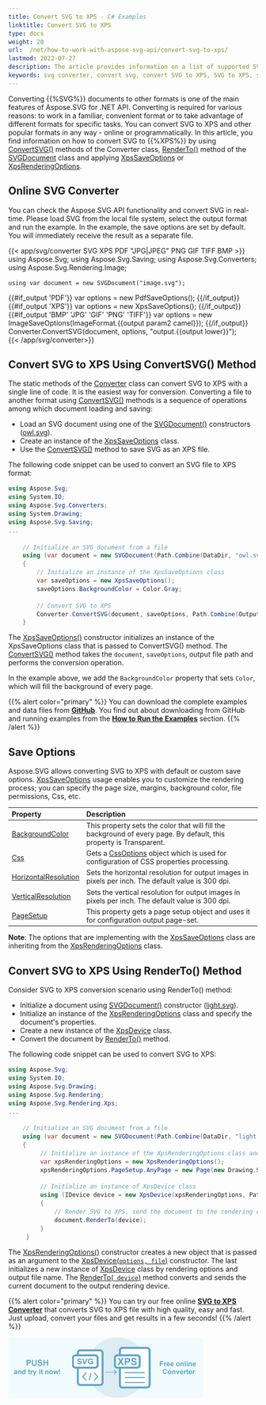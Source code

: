 ```yaml
---
title: Convert SVG to XPS - C# Examples
linktitle: Convert SVG to XPS
type: docs
weight: 20
url:  /net/how-to-work-with-aspose-svg-api/convert-svg-to-xps/   
lastmod: 2022-07-27
description: The article provides information on a list of supported SVG to XPS conversion scenarios and how to execute them using the API. You will learn how to convert SVG to XPS and find C# examples of SVG conversions.
keywords: svg converter, convert svg, convert SVG to XPS, SVG to XPS, save options, c# code
---
```

<link href="./../../style.css" rel="stylesheet" type="text/css" />

Converting  {{%SVG%}} documents to other formats is one of the main features of Aspose.SVG for .NET API. Converting is required for various reasons: to work in a familiar, convenient format or to take advantage of different formats for specific tasks. You can convert SVG to XPS and other popular formats in any way - online or programmatically.  In this article, you find information on how to convert SVG to {{%XPS%}} by using [ConvertSVG()](https://reference.aspose.com/svg/net/aspose.svg.converters/converter/methods/index) methods of the Converter class, [RenderTo()](https://reference.aspose.com/svg/net/aspose.svg/svgdocument/methods/renderto) method  of the [SVGDocument](https://reference.aspose.com/svg/net/aspose.svg/svgdocument) class and applying [XpsSaveOptions](https://reference.aspose.com/net/html/aspose.html.saving/xpssaveoptions) or [XpsRenderingOptions](https://reference.aspose.com/svg/net/aspose.svg.rendering.xps/xpsrenderingoptions).

## **Online SVG Converter**

You can check the Aspose.SVG API functionality and convert SVG in real-time.  Please load SVG from the local file system, select the output format and run the example.  In the example, the save options are set by default. You will immediately receive the result as a separate  file.

{{< app/svg/converter SVG  XPS  PDF  "JPG|JPEG" PNG GIF TIFF BMP >}}
using Aspose.Svg;
using Aspose.Svg.Saving;
using Aspose.Svg.Converters;
using Aspose.Svg.Rendering.Image;

    using var document = new SVGDocument("image.svg");

{{#if_output 'PDF'}}
    var options = new PdfSaveOptions();
{{/if_output}}
{{#if_output 'XPS'}}
    var options = new XpsSaveOptions();
{{/if_output}}
{{#if_output 'BMP' 'JPG' 'GIF' 'PNG' 'TIFF'}}
    var options = new ImageSaveOptions(ImageFormat.{{output param2 camel}});
{{/if_output}}
    Converter.ConvertSVG(document, options, "output.{{output lower}}");   
{{< /app/svg/converter>}} 

## **Convert SVG to XPS Using ConvertSVG() Method**

The static methods of the [Converter](https://reference.aspose.com/svg/net/aspose.svg.converters/converter) class can convert SVG to XPS  with a single line of code. It is the easiest way for conversion. Converting a file to another format using [ConvertSVG()](https://reference.aspose.com/svg/net/aspose.svg.converters/converter/methods/index) methods is a sequence of operations among which document loading and saving: 

 - Load an SVG document using one of the [SVGDocument()](https://reference.aspose.com/svg/net/aspose.svg/svgdocument/constructors/10) constructors ([owl.svg](http://docs.aspose.com/svg/net/drawing-basics/svg-path-data/owl.svg)).
 - Create an instance of the [XpsSaveOptions](https://reference.aspose.com/svg/net/aspose.svg.saving/xpssaveoptions) class.
 - Use the [ConvertSVG()](https://reference.aspose.com/svg/net/aspose.svg.converters.converter/convertsvg/methods/5) method to save SVG as an XPS file. 

 The following code snippet can be used to convert an SVG file to XPS format:

```c#
using Aspose.Svg;
using System.IO;
using Aspose.Svg.Converters;
using System.Drawing;
using Aspose.Svg.Saving;
...

    // Initialize an SVG document from a file
    using (var document = new SVGDocument(Path.Combine(DataDir, "owl.svg")))
    {
        // Initialize an instance of the XpsSaveOptions class
        var saveOptions = new XpsSaveOptions();
        saveOptions.BackgroundColor = Color.Gray;
    
        // Convert SVG to XPS
        Converter.ConvertSVG(document, saveOptions, Path.Combine(OutputDir, "owl_out.xps"));
    }
```

The [XpsSaveOptions()](https://reference.aspose.com/svg/net/aspose.svg.saving/xpssaveoptions/constructors/main) constructor initializes an instance of the XpsSaveOptions class that is passed to ConvertSVG() method. The [ConvertSVG()](https://reference.aspose.com/svg/net/aspose.svg.converters.converter/convertsvg/methods/5) method  takes the  `document`, `saveOptions`, output file path and performs the conversion operation. 

In the example above, we add the `BackgroundColor` property that sets `Color`, which will fill the background of every page. 

{{% alert color="primary" %}} 
You can download the complete examples and data files from [**GitHub**](https://github.com/aspose-svg/Aspose.SVG-Documentation). You find out about downloading from GitHub and running examples from the [**How to Run the Examples**](http://docs.aspose.com/svg/net/how-to-run-the-tests) section.
{{% /alert %}} 

## **Save Options**

Aspose.SVG allows converting SVG to XPS with default or custom save options. [XpsSaveOptions](https://reference.aspose.com/svg/net/aspose.svg.saving/xpssaveoptions) usage enables you to customize the rendering process; you can specify the page size, margins, background color, file permissions, Css, etc. 

| Property                                                     | Description                                                  |
| :----------------------------------------------------------- | :----------------------------------------------------------- |
| [BackgroundColor](https://reference.aspose.com/svg/net/aspose.svg.rendering/renderingoptions/properties/backgroundcolor) | This property sets the color that will fill the background of every page. By default, this property is Transparent. |
| [Css](https://reference.aspose.com/svg/net/aspose.svg.rendering/renderingoptions/properties/css) | Gets a [CssOptions](https://reference.aspose.com/svg/net/aspose.svg.rendering/cssoptions) object which is used for configuration of CSS properties processing. |
| [HorizontalResolution](https://reference.aspose.com/svg/net/aspose.svg.rendering/renderingoptions/properties/horizontalresolution) | Sets the horizontal resolution for output images in pixels per inch. The default value is 300 dpi. |
| [VerticalResolution](https://reference.aspose.com/svg/net/aspose.svg.rendering/renderingoptions/properties/verticalresolution) | Sets the vertical resolution for output images in pixels per inch. The default value is 300 dpi. |
| [PageSetup](https://reference.aspose.com/svg/net/aspose.svg.rendering/renderingoptions/properties/pagesetup) | This property gets a page setup object and uses it for configuration output page-set. |

**Note**: The options that are implementing with the [XpsSaveOptions](https://reference.aspose.com/svg/net/aspose.svg.saving/xpssaveoptions) class are inheriting from the [XpsRenderingOptions](https://reference.aspose.com/svg/net/aspose.svg.rendering.xps/xpsrenderingoptions) class.

## **Convert SVG to XPS Using RenderTo() Method**

Consider SVG to XPS conversion scenario using RenderTo() method:

 - Initialize a document using  [SVGDocument()](https://reference.aspose.com/svg/net/aspose.svg/svgdocument/constructors/10) constructor ([light.svg](http://docs.aspose.com/svg/net/how-to-work-with-aspose-svg-api/converting/light.svg)).
 - Initialize an instance of the [XpsRenderingOptions](https://reference.aspose.com/svg/net/aspose.svg.rendering.xps/xpsrenderingoptions) class and specify the document's properties.
 - Create a new instance of the [XpsDevice](https://reference.aspose.com/svg/net/aspose.svg.rendering.xps/xpsdevice) class.
 - Convert the document by [RenderTo()](https://reference.aspose.com/svg/net/aspose.svg/svgdocument/methods/renderto) method. 

The following code snippet can be used to convert SVG to XPS:

```c#
using Aspose.Svg;
using System.IO;
using Aspose.Svg.Drawing;
using Aspose.Svg.Rendering;
using Aspose.Svg.Rendering.Xps;
...
	
	// Initialize an SVG document from a file
	using (var document = new SVGDocument(Path.Combine(DataDir, "light.svg")))
	{
	     // Initialize an instance of the XpsRenderingOptions class and set a custom PageSetup properties
		 var xpsRenderingOptions = new XpsRenderingOptions();
	     xpsRenderingOptions.PageSetup.AnyPage = new Page(new Drawing.Size(500, 500), new Margin(10, 10, 10, 10));	     
	     
		 // Initialize an instance of XpsDevice class
	     using (IDevice device = new XpsDevice(xpsRenderingOptions, Path.Combine(OutputDir, "light_out.xps")))
	     {
	         // Render SVG to XPS, send the document to the rendering device
			 document.RenderTo(device);
	     }
	 }
```

The [XpsRenderingOptions()](https://reference.aspose.com/svg/net/aspose.svg.rendering.xps/xpsrenderingoptions) constructor creates a new object that is passed as an argument to the [XpsDevice(`options, file`)](https://reference.aspose.com/svg/net/aspose.svg.rendering.xps/xpsdevice/constructors/3) constructor. The last initializes a new instance of [XpsDevice](https://reference.aspose.com/svg/net/aspose.svg.rendering.xps/xpsdevice) class by rendering options and output file name.  The [RenderTo(` device`)](https://reference.aspose.com/svg/net/aspose.svg/svgdocument/methods/renderto)  method converts and sends the current document to the output rendering device.

{{% alert color="primary" %}}
You can try our free online <a href="https://products.aspose.app/svg/conversion/svg-to-xps" target="_blank">**SVG to XPS Converter**</a> that converts SVG to XPS file with high quality, easy and fast. Just upload, convert your files and get results in a few seconds!
{{% /alert %}}

<a href="https://products.aspose.app/svg/conversion/svg-to-xps" target="_blank">![Text "Banner SVG to XPS Converter"](svg-to-xps.png#center)</a>



